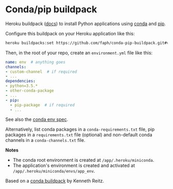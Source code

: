 Conda/pip buildpack
===================

Heroku buildpack ([docs](https://devcenter.heroku.com/articles/buildpacks)) to
install Python applications using [conda](http://conda.pydata.org) and
[pip](https://pypi.python.org).

Configure this buildpack on your Heroku application like this:

```bash
heroku buildpacks:set https://github.com/faph/conda-pip-buildpack.git#v1.2.1
```

Then, in the root of your repo, create an `environment.yml` file like this:

```yaml
name: env  # anything goes
channels:
- custom-channel  # if required
- ...
dependencies:
- python=3.5.*
- other-conda-package
- ...
- pip:
  - pip-package  # if required
  - ...
```

See also the [conda env spec](https://github.com/conda/conda-env#environmentyml).

Alternatively, list conda packages in a `conda-requirements.txt` file, pip 
packages in a `requirements.txt` file (optional) and non-default conda channels
in a `conda-channels.txt` file.


**Notes**

- The conda root environment is created at ``/app/.heroku/miniconda``.
- The application's environment is created and activated at
  ``/app/.heroku/miniconda/envs/app_env``.

Based on a [conda buildpack](https://github.com/kennethreitz/conda-buildpack)
by Kenneth Reitz.
